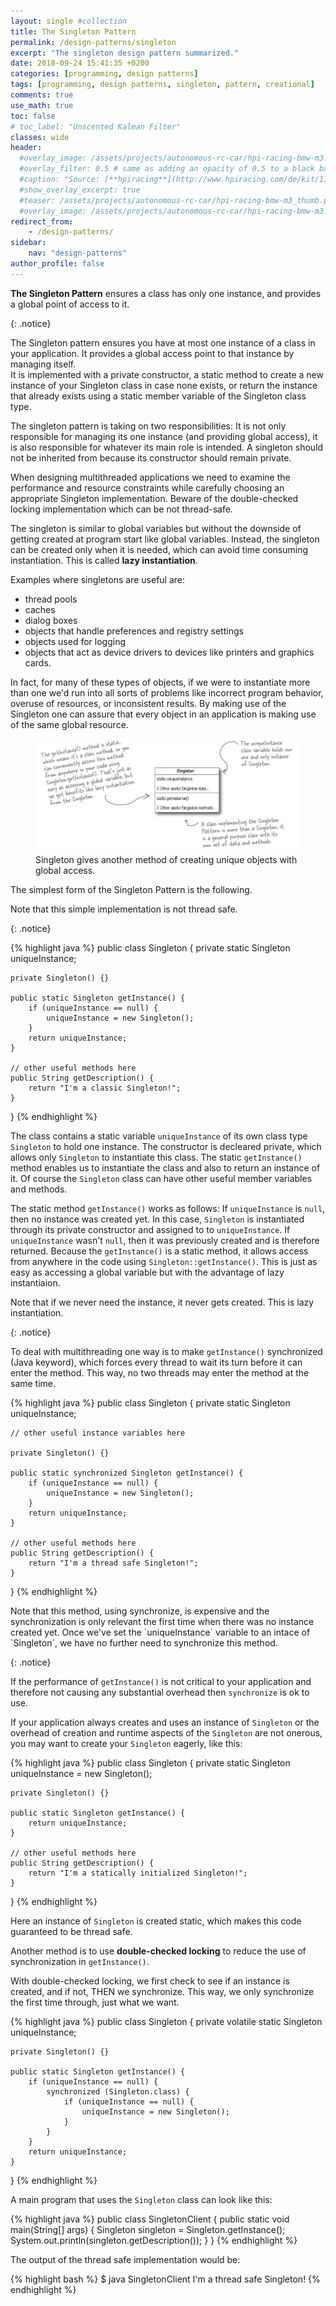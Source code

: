 ```yaml
---
layout: single #collection
title: The Singleton Pattern
permalink: /design-patterns/singleton
excerpt: "The singleton design pattern summarized."
date: 2018-09-24 15:41:35 +0200
categories: [programming, design patterns]
tags: [programming, design patterns, singleton, pattern, creational]
comments: true
use_math: true
toc: false
# toc_label: "Unscented Kalman Filter"
classes: wide
header:
  #overlay_image: /assets/projects/autonomous-rc-car/hpi-racing-bmw-m3.png
  #overlay_filter: 0.5 # same as adding an opacity of 0.5 to a black background
  #caption: "Source: [**hpiracing**](http://www.hpiracing.com/de/kit/114343)"
  #show_overlay_excerpt: true
  #teaser: /assets/projects/autonomous-rc-car/hpi-racing-bmw-m3_thumb.png
  #overlay_image: /assets/projects/autonomous-rc-car/hpi-racing-bmw-m3.png
redirect_from:
    - /design-patterns/
sidebar:
    nav: "design-patterns"
author_profile: false
---
```


<p>
<b>The Singleton Pattern</b> ensures a class has only one
instance, and provides a global point of access to it.
</p>
{: .notice}

The Singleton pattern ensures you have at most one instance of a class in your application.
It provides a global access point to that instance by managing itself.  
It is implemented with a private constructor, a static method to create a new instance of your Singleton class 
in case none exists, or return the instance that already exists using a static member variable of the Singleton class type.

The singleton pattern is taking on two responsibilities: 
It is not only responsible for managing its one instance (and providing global access), 
it is also responsible for whatever its main role is intended.
A singleton should not be inherited from because its constructor should remain private.

When designing multithreaded applications we need to examine the performance and resource constraints while 
carefully choosing an appropriate Singleton implementation. 
Beware of the double-checked locking implementation which can be not thread-safe.

The singleton is similar to global variables but without the downside of getting created at program start like global variables. Instead, the singleton can be created only when it is needed, which can avoid time consuming instantiation.
This is called **lazy instantiation**.

Examples where singletons are useful are:

- thread pools
- caches
- dialog boxes
- objects that handle preferences and registry settings
- objects used for logging
- objects that act as device drivers to devices like printers and graphics cards. 

In fact, for many of these types of objects, if we were to
instantiate more than one we'd run into all sorts of problems like incorrect
program behavior, overuse of resources, or inconsistent results. By making use of the Singleton one can assure that every
object in an application is making use of the same global resource.


<figure>
    <a href="/assets/pages/design-patterns/singleton-pattern.png"><img src="/assets/pages/design-patterns/singleton-pattern.png"></a>
    <figcaption>Singleton gives another method of creating unique objects with global access.</figcaption>
</figure>

The simplest form of the Singleton Pattern is the following.

<p>
Note that this simple implementation is not thread safe.
</p>
{: .notice}

{% highlight java %}
public class Singleton {
	private static Singleton uniqueInstance;
 
	private Singleton() {}
 
	public static Singleton getInstance() {
		if (uniqueInstance == null) {
			uniqueInstance = new Singleton();
		}
		return uniqueInstance;
	}
 
	// other useful methods here
	public String getDescription() {
		return "I'm a classic Singleton!";
	}
}
{% endhighlight %}

The class contains a static variable `uniqueInstance` of its own class type `Singleton` to hold one instance. 
The constructor is decleared private, which allows only `Singleton` to instantiate this class.
The static `getInstance()` method enables us to instantiate the class and also to return an instance of it.
Of course the `Singleton` class can have other useful member variables and methods.

The static method `getInstance()` works as follows:
If `uniqueInstance` is `null`, then no instance was created yet. In this case, `Singleton` is instantiated through
its private constructor and assigned to to `uniqueInstance`. If `uniqueInstance` wasn't `null`, 
then it was previously created and is therefore returned. Because the `getInstance()` is a static method,
it allows access from anywhere in the code using `Singleton::getInstance()`. 
This is just as easy as accessing a global variable but with the advantage of lazy instantiaion.

<p>
Note that if we never need the instance, it never gets created. This is lazy instantiation.
</p>
{: .notice}


To deal with multithreading one way is to make `getInstance()` synchronized (Java keyword), 
which forces every thread to wait its turn before it can enter the method.
This way, no two threads may enter the method at the same time.

{% highlight java %}
public class Singleton {
	private static Singleton uniqueInstance;
 
	// other useful instance variables here
 
	private Singleton() {}
 
	public static synchronized Singleton getInstance() {
		if (uniqueInstance == null) {
			uniqueInstance = new Singleton();
		}
		return uniqueInstance;
	}
 
	// other useful methods here
	public String getDescription() {
		return "I'm a thread safe Singleton!";
	}
}
{% endhighlight %}

<p>
Note that this method, using synchronize, is expensive and the synchronization is only relevant the first time when there was no instance created yet. Once we've set the `uniqueInstance` variable to an intace of `Singleton`, we have no further need to synchronize this method.
</p>
{: .notice}

If the performance of `getInstance()` is not critical to your application and therefore not causing any substantial overhead then `synchronize` is ok to use.

If your application always creates and uses an instance of `Singleton` or the overhead of creation and runtime aspects of the `Singleton`
are not onerous, you may want to create your `Singleton` eagerly, like this:

{% highlight java %}
public class Singleton {
	private static Singleton uniqueInstance = new Singleton();
 
	private Singleton() {}
 
	public static Singleton getInstance() {
		return uniqueInstance;
	}
	
	// other useful methods here
	public String getDescription() {
		return "I'm a statically initialized Singleton!";
	}
}
{% endhighlight %}

Here an instance of `Singleton` is created static, which makes this code guaranteed to be thread safe.

Another method is to use **double-checked locking** to reduce the use of synchronization in `getInstance()`.

With double-checked locking, we first check to see if an instance is created, and if not, 
THEN we synchronize. This way, we only synchronize the first time through, just what we want.

{% highlight java %}
public class Singleton {
	private volatile static Singleton uniqueInstance;
 
	private Singleton() {}
 
	public static Singleton getInstance() {
		if (uniqueInstance == null) {
			synchronized (Singleton.class) {
				if (uniqueInstance == null) {
					uniqueInstance = new Singleton();
				}
			}
		}
		return uniqueInstance;
	}
}
{% endhighlight %}

A main program that uses the `Singleton` class can look like this:

{% highlight java %}
public class SingletonClient {
	public static void main(String[] args) {
		Singleton singleton = Singleton.getInstance();
		System.out.println(singleton.getDescription());
	}
}
{% endhighlight %}

The output of the thread safe implementation would be:

{% highlight bash %}
$ java SingletonClient
I'm a thread safe Singleton!
{% endhighlight %}
